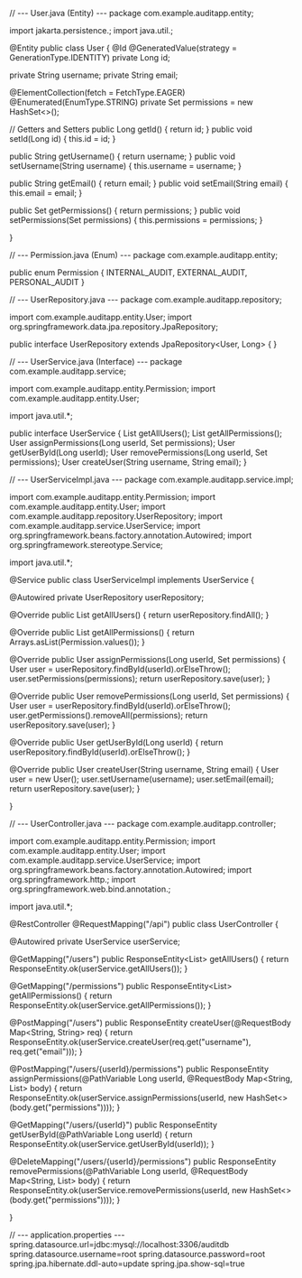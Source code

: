 // --- User.java (Entity) --- package com.example.auditapp.entity;

import jakarta.persistence.; import java.util.;

@Entity public class User { @Id @GeneratedValue(strategy = GenerationType.IDENTITY) private Long id;

private String username;
private String email;

@ElementCollection(fetch = FetchType.EAGER)
@Enumerated(EnumType.STRING)
private Set<Permission> permissions = new HashSet<>();

// Getters and Setters
public Long getId() { return id; }
public void setId(Long id) { this.id = id; }

public String getUsername() { return username; }
public void setUsername(String username) { this.username = username; }

public String getEmail() { return email; }
public void setEmail(String email) { this.email = email; }

public Set<Permission> getPermissions() { return permissions; }
public void setPermissions(Set<Permission> permissions) { this.permissions = permissions; }

}

// --- Permission.java (Enum) --- package com.example.auditapp.entity;

public enum Permission { INTERNAL_AUDIT, EXTERNAL_AUDIT, PERSONAL_AUDIT }

// --- UserRepository.java --- package com.example.auditapp.repository;

import com.example.auditapp.entity.User; import org.springframework.data.jpa.repository.JpaRepository;

public interface UserRepository extends JpaRepository<User, Long> { }

// --- UserService.java (Interface) --- package com.example.auditapp.service;

import com.example.auditapp.entity.Permission; import com.example.auditapp.entity.User;

import java.util.*;

public interface UserService { List<User> getAllUsers(); List<Permission> getAllPermissions(); User assignPermissions(Long userId, Set<Permission> permissions); User getUserById(Long userId); User removePermissions(Long userId, Set<Permission> permissions); User createUser(String username, String email); }

// --- UserServiceImpl.java --- package com.example.auditapp.service.impl;

import com.example.auditapp.entity.Permission; import com.example.auditapp.entity.User; import com.example.auditapp.repository.UserRepository; import com.example.auditapp.service.UserService; import org.springframework.beans.factory.annotation.Autowired; import org.springframework.stereotype.Service;

import java.util.*;

@Service public class UserServiceImpl implements UserService {

@Autowired
private UserRepository userRepository;

@Override
public List<User> getAllUsers() {
    return userRepository.findAll();
}

@Override
public List<Permission> getAllPermissions() {
    return Arrays.asList(Permission.values());
}

@Override
public User assignPermissions(Long userId, Set<Permission> permissions) {
    User user = userRepository.findById(userId).orElseThrow();
    user.setPermissions(permissions);
    return userRepository.save(user);
}

@Override
public User removePermissions(Long userId, Set<Permission> permissions) {
    User user = userRepository.findById(userId).orElseThrow();
    user.getPermissions().removeAll(permissions);
    return userRepository.save(user);
}

@Override
public User getUserById(Long userId) {
    return userRepository.findById(userId).orElseThrow();
}

@Override
public User createUser(String username, String email) {
    User user = new User();
    user.setUsername(username);
    user.setEmail(email);
    return userRepository.save(user);
}

}

// --- UserController.java --- package com.example.auditapp.controller;

import com.example.auditapp.entity.Permission; import com.example.auditapp.entity.User; import com.example.auditapp.service.UserService; import org.springframework.beans.factory.annotation.Autowired; import org.springframework.http.; import org.springframework.web.bind.annotation.;

import java.util.*;

@RestController @RequestMapping("/api") public class UserController {

@Autowired
private UserService userService;

@GetMapping("/users")
public ResponseEntity<List<User>> getAllUsers() {
    return ResponseEntity.ok(userService.getAllUsers());
}

@GetMapping("/permissions")
public ResponseEntity<List<Permission>> getAllPermissions() {
    return ResponseEntity.ok(userService.getAllPermissions());
}

@PostMapping("/users")
public ResponseEntity<User> createUser(@RequestBody Map<String, String> req) {
    return ResponseEntity.ok(userService.createUser(req.get("username"), req.get("email")));
}

@PostMapping("/users/{userId}/permissions")
public ResponseEntity<User> assignPermissions(@PathVariable Long userId, @RequestBody Map<String, List<Permission>> body) {
    return ResponseEntity.ok(userService.assignPermissions(userId, new HashSet<>(body.get("permissions"))));
}

@GetMapping("/users/{userId}")
public ResponseEntity<User> getUserById(@PathVariable Long userId) {
    return ResponseEntity.ok(userService.getUserById(userId));
}

@DeleteMapping("/users/{userId}/permissions")
public ResponseEntity<User> removePermissions(@PathVariable Long userId, @RequestBody Map<String, List<Permission>> body) {
    return ResponseEntity.ok(userService.removePermissions(userId, new HashSet<>(body.get("permissions"))));
}

}

// --- application.properties --- spring.datasource.url=jdbc:mysql://localhost:3306/auditdb spring.datasource.username=root spring.datasource.password=root spring.jpa.hibernate.ddl-auto=update spring.jpa.show-sql=true

